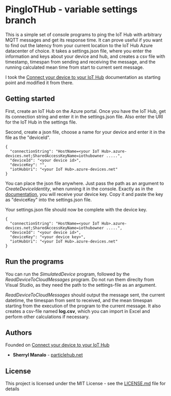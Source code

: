 # PingIoTHub - variable settings branch

This is a simple set of console programs to ping the IoT Hub with arbitrary MQTT messages and get its response time. It can prove useful if you want to find out the latency from your current location to the IoT Hub Azure datacenter of choice. It takes a settings.json file, where you enter the information and keys about your device and hub, and creates a csv file with timestamp, timespan from sending and receiving the message, and the running calculated mean time from start to current sent message. 

I took the [Connect your device to your IoT Hub](https://docs.microsoft.com/en-us/azure/iot-hub/iot-hub-csharp-csharp-getstarted) documentation as starting point and modified it from there.

## Getting started

First, create an IoT Hub on the Azure portal. Once you have the IoT Hub, get its connection string and enter it in the settings.json file. Also enter the URI for the IoT Hub in the settings file. 

Second, create a json file, choose a name for your device and enter it in the file as the "deviceId". 

```
{
  "connectionString": "HostName=<your IoT Hub>.azure-devices.net;SharedAccessKeyName=iothubowner .....",
  "deviceId": "<your device id>",
  "deviceKey": "",
  "iotHubUri": "<your IoT Hub>.azure-devices.net"
}
```
You can place the json file anywhere. Just pass the path as an argument to *CreateDeviceIdentity*, when running it in the console. 
Exactly as in the [documentation](https://docs.microsoft.com/en-us/azure/iot-hub/iot-hub-csharp-csharp-getstarted#create-a-device-identity), you will receive your device key. Copy it and paste the key as "deviceKey" into the settings.json file. 

Your settings.json file should now be complete with the device key.
```
{
  "connectionString": "HostName=<your IoT Hub>.azure-devices.net;SharedAccessKeyName=iothubowner .....",
  "deviceId": "<your device id>",
  "deviceKey": "<your device key>",
  "iotHubUri": "<your IoT Hub>.azure-devices.net"
}
```

## Run the programs

You can run the *SimulatedDevice* program, followed by the *ReadDeviceToCloudMessages* program. Do not run them direclty from Visual Studio, as they need the path to the settings-file as an argument. 

*ReadDeviceToCloudMessages* should output the message sent, the current datetime, the timespan from sent to received, and the mean timespan starting from the execution of the program to the current message. It also creates a csv-file named __log.csv__, which you can import in Excel and perform other calculations if necessary. 

## Authors

Founded on [Connect your device to your IoT Hub](https://docs.microsoft.com/en-us/azure/iot-hub/iot-hub-csharp-csharp-getstarted)

* **Sherryl Manalo** - [particlehub.net](http://www.particlehub.net)

## License

This project is licensed under the MIT License - see the [LICENSE.md](LICENSE.md) file for details
